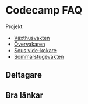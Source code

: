 # Codecamp FAQ

Projekt
* [Växthusvakten](GREENHOUSE.md)
* [Övervakaren](SURVEILLANCE.md)
* [Sous vide-kokare](SOUS_VIDE.md)
* [Sommarstugevakten](CABIN_WATCH.md)

## Deltagare

## Bra länkar

